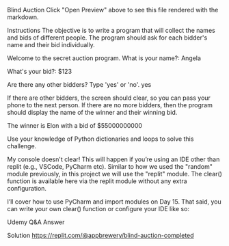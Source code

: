 Blind Auction
Click "Open Preview" above to see this file rendered with the markdown.

Instructions
The objective is to write a program that will collect the names and bids of different people. The program should ask for each bidder's name and their bid individually.

Welcome to the secret auction program. 
What is your name?: Angela

What's your bid?: $123

Are there any other bidders? Type 'yes' or 'no'.
yes

If there are other bidders, the screen should clear, so you can pass your phone to the next person. If there are no more bidders, then the program should display the name of the winner and their winning bid.

The winner is Elon with a bid of $55000000000

Use your knowledge of Python dictionaries and loops to solve this challenge.

My console doesn't clear!
This will happen if you’re using an IDE other than replit (e.g., VSCode, PyCharm etc). Similar to how we used the "random" module previously, in this project we will use the "replit" module. The clear() function is available here via the replit module without any extra configuration.

I’ll cover how to use PyCharm and import modules on Day 15. That said, you can write your own clear() function or configure your IDE like so:

Udemy Q&A Answer

Solution
https://replit.com/@appbrewery/blind-auction-completed